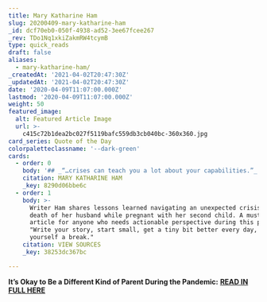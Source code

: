 ```yaml
---
title: Mary Katharine Ham
slug: 20200409-mary-katharine-ham
_id: dcf70eb0-050f-4938-ad52-3ee67fcee267
_rev: TDo1Nq1xkiZakmRW4tcymB
type: quick_reads
draft: false
aliases:
  - mary-katharine-ham/
_createdAt: '2021-04-02T20:47:30Z'
_updatedAt: '2021-04-02T20:47:30Z'
date: '2020-04-09T11:07:00.000Z'
lastmod: '2020-04-09T11:07:00.000Z'
weight: 50
featured_image:
  alt: Featured Article Image
  url: >-
    c415c72b1dea2bc027f5119bafc559db3cb040bc-360x360.jpg
card_series: Quote of the Day
colorpaletteclassname: '--dark-green'
cards:
  - order: 0
    body: '## _“…crises can teach you a lot about your capabilities.”_'
    citation: MARY KATHARINE HAM
    _key: 8290d06bbe6c
  - order: 1
    body: >-
      Writer Ham shares lessons learned navigating an unexpected crisis: the
      death of her husband while pregnant with her second child. A must read
      article for anyone who needs actionable perspective during this pandemic:
      "Write your story, start small, get a tiny bit better every day, and give
      yourself a break."
    citation: VIEW SOURCES
    _key: 38253dc367bc

---
```

**It’s Okay to Be a Different Kind of Parent During the Pandemic:** [**READ IN FULL HERE**](https://www.theatlantic.com/family/archive/2020/04/what-losing-my-husband-taught-me-about-pandemic-parenting/609607/?utm_campaign=the-atlantic&utm_medium=social&utm_source=twitter&utm_term=2020-04-08T13%3A00%3A11&utm_content=edit-promo)